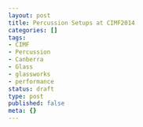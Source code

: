 ```yaml
---
layout: post
title: Percussion Setups at CIMF2014
categories: []
tags:
- CIMF
- Percussion
- Canberra
- Glass
- glassworks
- performance
status: draft
type: post
published: false
meta: {}
---
```

